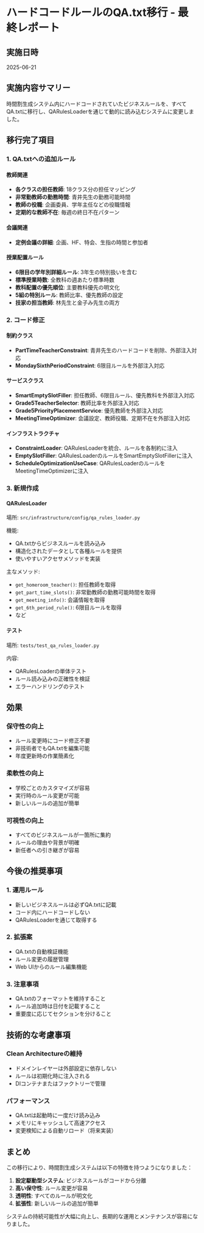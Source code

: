# ハードコードルールのQA.txt移行 - 最終レポート

## 実施日時
2025-06-21

## 実施内容サマリー

時間割生成システム内にハードコードされていたビジネスルールを、すべてQA.txtに移行し、QARulesLoaderを通じて動的に読み込むシステムに変更しました。

## 移行完了項目

### 1. QA.txtへの追加ルール

#### 教師関連
- **各クラスの担任教師**: 18クラス分の担任マッピング
- **非常勤教師の勤務時間**: 青井先生の勤務可能時間
- **教師の役職**: 企画委員、学年主任などの役職情報
- **定期的な教師不在**: 毎週の終日不在パターン

#### 会議関連
- **定例会議の詳細**: 企画、HF、特会、生指の時間と参加者

#### 授業配置ルール
- **6限目の学年別詳細ルール**: 3年生の特別扱いを含む
- **標準授業時数**: 全教科の週あたり標準時数
- **教科配置の優先順位**: 主要教科優先の明文化
- **5組の特別ルール**: 教師比率、優先教師の設定
- **技家の担当教師**: 林先生と金子み先生の両方

### 2. コード修正

#### 制約クラス
- **PartTimeTeacherConstraint**: 青井先生のハードコードを削除、外部注入対応
- **MondaySixthPeriodConstraint**: 6限目ルールを外部注入対応

#### サービスクラス
- **SmartEmptySlotFiller**: 担任教師、6限目ルール、優先教科を外部注入対応
- **Grade5TeacherSelector**: 教師比率を外部注入対応
- **Grade5PriorityPlacementService**: 優先教師を外部注入対応
- **MeetingTimeOptimizer**: 会議設定、教師役職、定期不在を外部注入対応

#### インフラストラクチャ
- **ConstraintLoader**: QARulesLoaderを統合、ルールを各制約に注入
- **EmptySlotFiller**: QARulesLoaderのルールをSmartEmptySlotFillerに注入
- **ScheduleOptimizationUseCase**: QARulesLoaderのルールをMeetingTimeOptimizerに注入

### 3. 新規作成

#### QARulesLoader
場所: `src/infrastructure/config/qa_rules_loader.py`

機能:
- QA.txtからビジネスルールを読み込み
- 構造化されたデータとして各種ルールを提供
- 使いやすいアクセサメソッドを実装

主なメソッド:
- `get_homeroom_teacher()`: 担任教師を取得
- `get_part_time_slots()`: 非常勤教師の勤務可能時間を取得
- `get_meeting_info()`: 会議情報を取得
- `get_6th_period_rule()`: 6限目ルールを取得
- など

#### テスト
場所: `tests/test_qa_rules_loader.py`

内容:
- QARulesLoaderの単体テスト
- ルール読み込みの正確性を検証
- エラーハンドリングのテスト

## 効果

### 保守性の向上
- ルール変更時にコード修正不要
- 非技術者でもQA.txtを編集可能
- 年度更新時の作業簡素化

### 柔軟性の向上
- 学校ごとのカスタマイズが容易
- 実行時のルール変更が可能
- 新しいルールの追加が簡単

### 可視性の向上
- すべてのビジネスルールが一箇所に集約
- ルールの理由や背景が明確
- 新任者への引き継ぎが容易

## 今後の推奨事項

### 1. 運用ルール
- 新しいビジネスルールは必ずQA.txtに記載
- コード内にハードコードしない
- QARulesLoaderを通じて取得する

### 2. 拡張案
- QA.txtの自動検証機能
- ルール変更の履歴管理
- Web UIからのルール編集機能

### 3. 注意事項
- QA.txtのフォーマットを維持すること
- ルール追加時は日付を記載すること
- 重要度に応じてセクションを分けること

## 技術的な考慮事項

### Clean Architectureの維持
- ドメインレイヤーは外部設定に依存しない
- ルールは初期化時に注入される
- DIコンテナまたはファクトリーで管理

### パフォーマンス
- QA.txtは起動時に一度だけ読み込み
- メモリにキャッシュして高速アクセス
- 変更検知による自動リロード（将来実装）

## まとめ

この移行により、時間割生成システムは以下の特徴を持つようになりました：

1. **設定駆動型システム**: ビジネスルールがコードから分離
2. **高い保守性**: ルール変更が容易
3. **透明性**: すべてのルールが明文化
4. **拡張性**: 新しいルールの追加が簡単

システムの持続可能性が大幅に向上し、長期的な運用とメンテナンスが容易になりました。